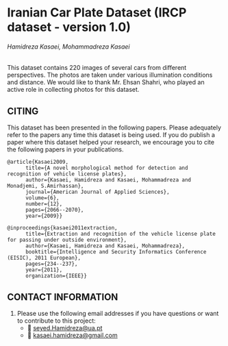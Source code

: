 # Iranian Car Plate Dataset (IRCP dataset - version 1.0)
###### Hamidreza Kasaei, Mohammadreza Kasaei
##
This dataset contains 220 images of several cars from different perspectives. The photos are taken under various illumination conditions and distance. We would like to thank Mr. Ehsan Shahri, who played an active role in collecting photos for this dataset.

## CITING
This dataset has been presented in the following papers.
Please adequately refer to the papers any time this dataset is being used. 
If you do publish a paper where this dataset helped your research, we encourage you to cite the following papers in your publications.

	@article{Kasaei2009,
		  title={A novel morphological method for detection and recognition of vehicle license plates},
		  author={Kasaei, Hamidreza and Kasaei, Mohammadreza and Monadjemi, S.Amirhassan},
		  journal={American Journal of Applied Sciences},
		  volume={6},
		  number={12},
		  pages={2066--2070},
		  year={2009}}

	@inproceedings{kasaei2011extraction,
		  title={Extraction and recognition of the vehicle license plate for passing under outside environment},
		  author={Kasaei, Hamidreza and Kasaei, Mohammadreza},
		  booktitle={Intelligence and Security Informatics Conference (EISIC), 2011 European},
		  pages={234--237},
		  year={2011},
		  organization={IEEE}}
	

## CONTACT INFORMATION 

1. Please use the following email addresses if you have questions or want to contribute to this project:
	- :email: <seyed.Hamidreza@ua.pt> 
	- :email: <kasaei.hamidreza@gmail.com> 

